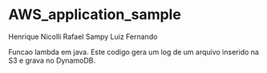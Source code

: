 # AWS_application_sample

Henrique Nicolli
Rafael Sampy
Luiz Fernando


Funcao lambda em java.
Este codigo gera um log de um arquivo inserido na S3 e grava no DynamoDB.
